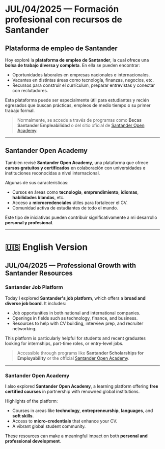 # JUL/04/2025 — Formación profesional con recursos de Santander

## Plataforma de empleo de Santander
Hoy exploré la **plataforma de empleo de Santander**, la cual ofrece una **bolsa de trabajo diversa y completa**. En ella se pueden encontrar:

- Oportunidades laborales en empresas nacionales e internacionales.  
- Vacantes en distintas áreas como tecnología, finanzas, negocios, etc.  
- Recursos para construir el currículum, preparar entrevistas y conectar con reclutadores.

Esta plataforma puede ser especialmente útil para estudiantes y recién egresados que buscan prácticas, empleos de medio tiempo o su primer trabajo formal.

> Normalmente, se accede a través de programas como **Becas Santander Empleabilidad** o del sitio oficial de [Santander Open Academy](https://www.santanderopenacademy.com/).

---

## Santander Open Academy
También revisé **Santander Open Academy**, una plataforma que ofrece **cursos gratuitos y certificados** en colaboración con universidades e instituciones reconocidas a nivel internacional.

Algunas de sus características:

- Cursos en áreas como **tecnología**, **emprendimiento**, **idiomas**, **habilidades blandas**, etc.  
- Acceso a **microcredenciales** útiles para fortalecer el CV.  
- Comunidad activa de estudiantes de todo el mundo.

Este tipo de iniciativas pueden contribuir significativamente a mi desarrollo **personal y profesional**.

---

# 🇺🇸 English Version

## JUL/04/2025 — Professional Growth with Santander Resources

### Santander Job Platform
Today I explored **Santander's job platform**, which offers a **broad and diverse job board**. It includes:

- Job opportunities in both national and international companies.  
- Openings in fields such as technology, finance, and business.  
- Resources to help with CV building, interview prep, and recruiter networking.

This platform is particularly helpful for students and recent graduates looking for internships, part-time roles, or entry-level jobs.

> Accessible through programs like **Santander Scholarships for Employability** or the official [Santander Open Academy](https://www.santanderopenacademy.com/).

---

### Santander Open Academy
I also explored **Santander Open Academy**, a learning platform offering **free certified courses** in partnership with renowned global institutions.

Highlights of the platform:

- Courses in areas like **technology**, **entrepreneurship**, **languages**, and **soft skills**.  
- Access to **micro-credentials** that enhance your CV.  
- A vibrant global student community.

These resources can make a meaningful impact on both **personal and professional development**.
